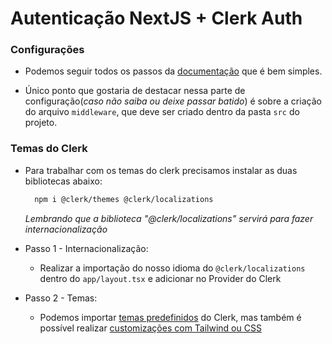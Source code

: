 
# Autenticação NextJS + Clerk Auth

### Configurações

- Podemos seguir todos os passos da [documentação](https://clerk.com/docs/nextjs/get-started-with-nextjs) que é bem simples.

- Único ponto que gostaria de destacar nessa parte de configuração(_caso não saiba ou deixe passar batido_) é sobre a criação do arquivo `middleware`, que deve ser criado dentro da pasta `src` do projeto.

### Temas do Clerk

- Para trabalhar com os temas do clerk precisamos instalar as duas bibliotecas abaixo:
  ```bash
    npm i @clerk/themes @clerk/localizations
  ```
  _Lembrando que a biblioteca "@clerk/localizations" servirá para fazer internacionalização_

- Passo 1 - Internacionalização:
  - Realizar a importação do nosso idioma do `@clerk/localizations` dentro do `app/layout.tsx` e adicionar no Provider do Clerk

- Passo 2 - Temas:
  - Podemos importar [temas predefinidos]('https://clerk.com/docs/component-customization/appearance-prop') do Clerk, mas também é possível realizar [customizações com Tailwind ou CSS]('https://clerk.com/docs/component-customization/using-tailwind')

